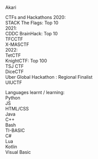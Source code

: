 Akari

CTFs  and Hackathons
2020:  
STACK The Flags: Top 10  
2021:  
CDDC BrainHack: Top 10  
TFCCTF  
X-MASCTF  
2022:  
TetCTF  
KnightCTF: Top 100  
TSJ CTF  
DiceCTF  
Uber Global Hackathon : Regional Finalist  
UIUCTF  

Languages learnt / learning:  
Python  
JS  
HTML/CSS  
Java  
C++  
Bash  
TI-BASIC  
C#  
Lua  
Kotlin  
Visual Basic  
